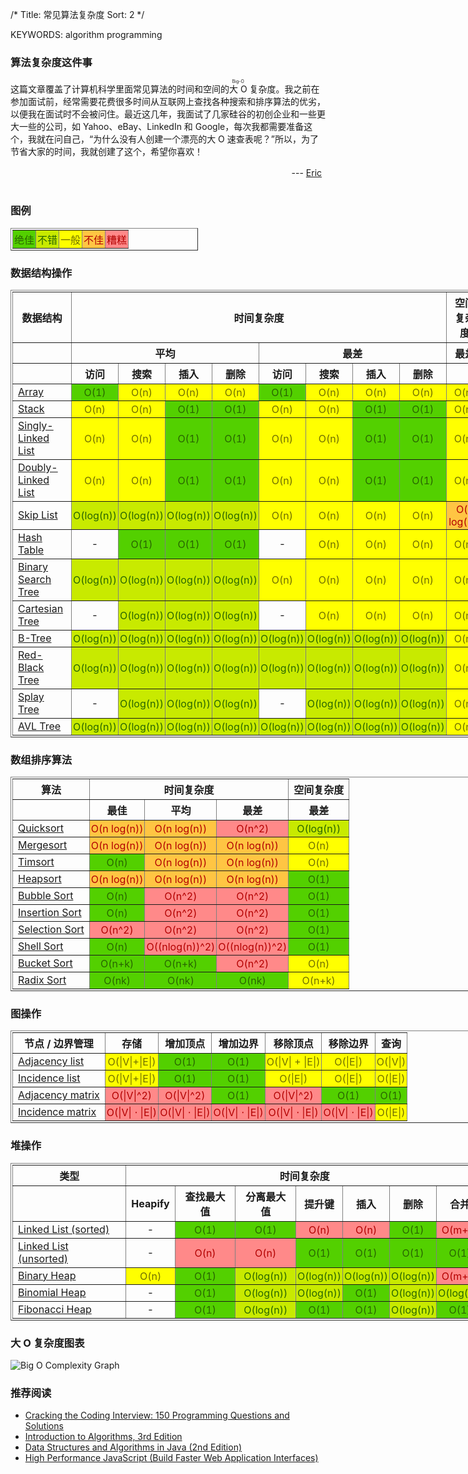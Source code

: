 /*
  Title: 常见算法复杂度
  Sort: 2
  */

KEYWORDS: algorithm  programming

<div class="d">

<div id="article_content">
<h3>算法复杂度这件事</h3>
<p>这篇文章覆盖了计算机科学里面常见算法的时间和空间的<ruby>大 O<rp>（</rp><rt>Big-O</rt><rp>）</rp></ruby> 复杂度。我之前在参加面试前，经常需要花费很多时间从互联网上查找各种搜索和排序算法的优劣，以便我在面试时不会被问住。最近这几年，我面试了几家硅谷的初创企业和一些更大一些的公司，如 Yahoo、eBay、LinkedIn 和 Google，每次我都需要准备这个，我就在问自己，&ldquo;为什么没有人创建一个漂亮的大 O 速查表呢？&rdquo;所以，为了节省大家的时间，我就创建了这个，希望你喜欢！</p>
<p style="padding: 2px; text-align: right;">---&nbsp;<a href="https://twitter.com/ericdrowell">Eric</a>&nbsp;</p>
<p><img src="https://dn-linuxcn.qbox.me/data/attachment/album/201606/20/123606rd6xe34kk2xy392i.jpg" alt="" /></p>
<h3 id="legend">图例</h3>
<table id="legendTable" class="table" style="padding: 2px; width: 300px;" border="1" cellpadding="4">
<tbody>
<tr>
<td style="text-align: center; padding: 2px; color: #286500; background-color: #53d000;">绝佳</td>
<td style="text-align: center; padding: 2px; color: #286500; background-color: #c8ea00;">不错</td>
<td style="text-align: center; padding: 2px; color: #6f6e00; background-color: #ff0;">一般</td>
<td style="text-align: center; padding: 2px; color: #b20000; background-color: #ffc543;">不佳</td>
<td style="text-align: center; padding: 2px; color: #b20000; background-color: #ff8989;">糟糕</td>
</tr>
</tbody>
</table>
<h3 id="data-structures">数据结构操作</h3>
<table class="table table-striped" style="padding: 2px; width: 760px;" border="1" cellpadding="4">
<thead>
<tr><th style="text-align: center;">数据结构</th><th style="text-align: center;" colspan="8">时间复杂度</th><th style="text-align: center;">空间复杂度</th></tr>
<tr><th style="text-align: center;">&nbsp;</th><th style="text-align: center;" colspan="4">平均</th><th style="text-align: center;" colspan="4">最差</th><th style="text-align: center;">最差</th></tr>
<tr><th>&nbsp;</th><th style="text-align: center;">访问</th><th style="text-align: center;">搜索</th><th style="text-align: center;">插入</th><th style="text-align: center;">删除</th><th style="text-align: center;">访问</th><th style="text-align: center;">搜索</th><th style="text-align: center;">插入</th><th style="text-align: center;">删除</th><th style="text-align: center;">&nbsp;</th></tr>
</thead>
<tbody>
<tr>
<td><a href="http://en.wikipedia.org/wiki/Array_data_structure">Array</a></td>
<td style="text-align: center; padding: 2px; color: #286500; background-color: #53d000;">O(1)</td>
<td style="text-align: center; padding: 2px; color: #6f6e00; background-color: #ff0;">O(n)</td>
<td style="text-align: center; padding: 2px; color: #6f6e00; background-color: #ff0;">O(n)</td>
<td style="text-align: center; padding: 2px; color: #6f6e00; background-color: #ff0;">O(n)</td>
<td style="text-align: center; padding: 2px; color: #286500; background-color: #53d000;">O(1)</td>
<td style="text-align: center; padding: 2px; color: #6f6e00; background-color: #ff0;">O(n)</td>
<td style="text-align: center; padding: 2px; color: #6f6e00; background-color: #ff0;">O(n)</td>
<td style="text-align: center; padding: 2px; color: #6f6e00; background-color: #ff0;">O(n)</td>
<td style="text-align: center; padding: 2px; color: #6f6e00; background-color: #ff0;">O(n)</td>
</tr>
<tr>
<td><a href="http://en.wikipedia.org/wiki/Stack_(abstract_data_type)">Stack</a></td>
<td style="text-align: center; padding: 2px; color: #6f6e00; background-color: #ff0;">O(n)</td>
<td style="text-align: center; padding: 2px; color: #6f6e00; background-color: #ff0;">O(n)</td>
<td style="text-align: center; padding: 2px; color: #286500; background-color: #53d000;">O(1)</td>
<td style="text-align: center; padding: 2px; color: #286500; background-color: #53d000;">O(1)</td>
<td style="text-align: center; padding: 2px; color: #6f6e00; background-color: #ff0;">O(n)</td>
<td style="text-align: center; padding: 2px; color: #6f6e00; background-color: #ff0;">O(n)</td>
<td style="text-align: center; padding: 2px; color: #286500; background-color: #53d000;">O(1)</td>
<td style="text-align: center; padding: 2px; color: #286500; background-color: #53d000;">O(1)</td>
<td style="text-align: center; padding: 2px; color: #6f6e00; background-color: #ff0;">O(n)</td>
</tr>
<tr>
<td><a href="http://en.wikipedia.org/wiki/Singly_linked_list#Singly_linked_lists">Singly-Linked List</a></td>
<td style="text-align: center; padding: 2px; color: #6f6e00; background-color: #ff0;">O(n)</td>
<td style="text-align: center; padding: 2px; color: #6f6e00; background-color: #ff0;">O(n)</td>
<td style="text-align: center; padding: 2px; color: #286500; background-color: #53d000;">O(1)</td>
<td style="text-align: center; padding: 2px; color: #286500; background-color: #53d000;">O(1)</td>
<td style="text-align: center; padding: 2px; color: #6f6e00; background-color: #ff0;">O(n)</td>
<td style="text-align: center; padding: 2px; color: #6f6e00; background-color: #ff0;">O(n)</td>
<td style="text-align: center; padding: 2px; color: #286500; background-color: #53d000;">O(1)</td>
<td style="text-align: center; padding: 2px; color: #286500; background-color: #53d000;">O(1)</td>
<td style="text-align: center; padding: 2px; color: #6f6e00; background-color: #ff0;">O(n)</td>
</tr>
<tr>
<td><a href="http://en.wikipedia.org/wiki/Doubly_linked_list">Doubly-Linked List</a></td>
<td style="text-align: center; padding: 2px; color: #6f6e00; background-color: #ff0;">O(n)</td>
<td style="text-align: center; padding: 2px; color: #6f6e00; background-color: #ff0;">O(n)</td>
<td style="text-align: center; padding: 2px; color: #286500; background-color: #53d000;">O(1)</td>
<td style="text-align: center; padding: 2px; color: #286500; background-color: #53d000;">O(1)</td>
<td style="text-align: center; padding: 2px; color: #6f6e00; background-color: #ff0;">O(n)</td>
<td style="text-align: center; padding: 2px; color: #6f6e00; background-color: #ff0;">O(n)</td>
<td style="text-align: center; padding: 2px; color: #286500; background-color: #53d000;">O(1)</td>
<td style="text-align: center; padding: 2px; color: #286500; background-color: #53d000;">O(1)</td>
<td style="text-align: center; padding: 2px; color: #6f6e00; background-color: #ff0;">O(n)</td>
</tr>
<tr>
<td><a href="http://en.wikipedia.org/wiki/Skip_list">Skip List</a></td>
<td style="text-align: center; padding: 2px; color: #286500; background-color: #c8ea00;">O(log(n))</td>
<td style="text-align: center; padding: 2px; color: #286500; background-color: #c8ea00;">O(log(n))</td>
<td style="text-align: center; padding: 2px; color: #286500; background-color: #c8ea00;">O(log(n))</td>
<td style="text-align: center; padding: 2px; color: #286500; background-color: #c8ea00;">O(log(n))</td>
<td style="text-align: center; padding: 2px; color: #6f6e00; background-color: #ff0;">O(n)</td>
<td style="text-align: center; padding: 2px; color: #6f6e00; background-color: #ff0;">O(n)</td>
<td style="text-align: center; padding: 2px; color: #6f6e00; background-color: #ff0;">O(n)</td>
<td style="text-align: center; padding: 2px; color: #6f6e00; background-color: #ff0;">O(n)</td>
<td style="text-align: center; padding: 2px; color: #b20000; background-color: #ffc543;">O(n log(n))</td>
</tr>
<tr>
<td><a href="http://en.wikipedia.org/wiki/Hash_table">Hash Table</a></td>
<td style="text-align: center;">-</td>
<td style="text-align: center; padding: 2px; color: #286500; background-color: #53d000;">O(1)</td>
<td style="text-align: center; padding: 2px; color: #286500; background-color: #53d000;">O(1)</td>
<td style="text-align: center; padding: 2px; color: #286500; background-color: #53d000;">O(1)</td>
<td style="text-align: center;">-</td>
<td style="text-align: center; padding: 2px; color: #6f6e00; background-color: #ff0;">O(n)</td>
<td style="text-align: center; padding: 2px; color: #6f6e00; background-color: #ff0;">O(n)</td>
<td style="text-align: center; padding: 2px; color: #6f6e00; background-color: #ff0;">O(n)</td>
<td style="text-align: center; padding: 2px; color: #6f6e00; background-color: #ff0;">O(n)</td>
</tr>
<tr>
<td><a href="http://en.wikipedia.org/wiki/Binary_search_tree">Binary Search Tree</a></td>
<td style="text-align: center; padding: 2px; color: #286500; background-color: #c8ea00;">O(log(n))</td>
<td style="text-align: center; padding: 2px; color: #286500; background-color: #c8ea00;">O(log(n))</td>
<td style="text-align: center; padding: 2px; color: #286500; background-color: #c8ea00;">O(log(n))</td>
<td style="text-align: center; padding: 2px; color: #286500; background-color: #c8ea00;">O(log(n))</td>
<td style="text-align: center; padding: 2px; color: #6f6e00; background-color: #ff0;">O(n)</td>
<td style="text-align: center; padding: 2px; color: #6f6e00; background-color: #ff0;">O(n)</td>
<td style="text-align: center; padding: 2px; color: #6f6e00; background-color: #ff0;">O(n)</td>
<td style="text-align: center; padding: 2px; color: #6f6e00; background-color: #ff0;">O(n)</td>
<td style="text-align: center; padding: 2px; color: #6f6e00; background-color: #ff0;">O(n)</td>
</tr>
<tr>
<td><a href="https://en.wikipedia.org/wiki/Cartesian_tree">Cartesian Tree</a></td>
<td style="text-align: center;">-</td>
<td style="text-align: center; padding: 2px; color: #286500; background-color: #c8ea00;">O(log(n))</td>
<td style="text-align: center; padding: 2px; color: #286500; background-color: #c8ea00;">O(log(n))</td>
<td style="text-align: center; padding: 2px; color: #286500; background-color: #c8ea00;">O(log(n))</td>
<td style="text-align: center;">-</td>
<td style="text-align: center; padding: 2px; color: #6f6e00; background-color: #ff0;">O(n)</td>
<td style="text-align: center; padding: 2px; color: #6f6e00; background-color: #ff0;">O(n)</td>
<td style="text-align: center; padding: 2px; color: #6f6e00; background-color: #ff0;">O(n)</td>
<td style="text-align: center; padding: 2px; color: #6f6e00; background-color: #ff0;">O(n)</td>
</tr>
<tr>
<td><a href="http://en.wikipedia.org/wiki/B_tree">B-Tree</a></td>
<td style="text-align: center; padding: 2px; color: #286500; background-color: #c8ea00;">O(log(n))</td>
<td style="text-align: center; padding: 2px; color: #286500; background-color: #c8ea00;">O(log(n))</td>
<td style="text-align: center; padding: 2px; color: #286500; background-color: #c8ea00;">O(log(n))</td>
<td style="text-align: center; padding: 2px; color: #286500; background-color: #c8ea00;">O(log(n))</td>
<td style="text-align: center; padding: 2px; color: #286500; background-color: #c8ea00;">O(log(n))</td>
<td style="text-align: center; padding: 2px; color: #286500; background-color: #c8ea00;">O(log(n))</td>
<td style="text-align: center; padding: 2px; color: #286500; background-color: #c8ea00;">O(log(n))</td>
<td style="text-align: center; padding: 2px; color: #286500; background-color: #c8ea00;">O(log(n))</td>
<td style="text-align: center; padding: 2px; color: #6f6e00; background-color: #ff0;">O(n)</td>
</tr>
<tr>
<td><a href="http://en.wikipedia.org/wiki/Red-black_tree">Red-Black Tree</a></td>
<td style="text-align: center; padding: 2px; color: #286500; background-color: #c8ea00;">O(log(n))</td>
<td style="text-align: center; padding: 2px; color: #286500; background-color: #c8ea00;">O(log(n))</td>
<td style="text-align: center; padding: 2px; color: #286500; background-color: #c8ea00;">O(log(n))</td>
<td style="text-align: center; padding: 2px; color: #286500; background-color: #c8ea00;">O(log(n))</td>
<td style="text-align: center; padding: 2px; color: #286500; background-color: #c8ea00;">O(log(n))</td>
<td style="text-align: center; padding: 2px; color: #286500; background-color: #c8ea00;">O(log(n))</td>
<td style="text-align: center; padding: 2px; color: #286500; background-color: #c8ea00;">O(log(n))</td>
<td style="text-align: center; padding: 2px; color: #286500; background-color: #c8ea00;">O(log(n))</td>
<td style="text-align: center; padding: 2px; color: #6f6e00; background-color: #ff0;">O(n)</td>
</tr>
<tr>
<td><a href="https://en.wikipedia.org/wiki/Splay_tree">Splay Tree</a></td>
<td style="text-align: center;">-</td>
<td style="text-align: center; padding: 2px; color: #286500; background-color: #c8ea00;">O(log(n))</td>
<td style="text-align: center; padding: 2px; color: #286500; background-color: #c8ea00;">O(log(n))</td>
<td style="text-align: center; padding: 2px; color: #286500; background-color: #c8ea00;">O(log(n))</td>
<td style="text-align: center;">-</td>
<td style="text-align: center; padding: 2px; color: #286500; background-color: #c8ea00;">O(log(n))</td>
<td style="text-align: center; padding: 2px; color: #286500; background-color: #c8ea00;">O(log(n))</td>
<td style="text-align: center; padding: 2px; color: #286500; background-color: #c8ea00;">O(log(n))</td>
<td style="text-align: center; padding: 2px; color: #6f6e00; background-color: #ff0;">O(n)</td>
</tr>
<tr>
<td><a href="http://en.wikipedia.org/wiki/AVL_tree">AVL Tree</a></td>
<td style="text-align: center; padding: 2px; color: #286500; background-color: #c8ea00;">O(log(n))</td>
<td style="text-align: center; padding: 2px; color: #286500; background-color: #c8ea00;">O(log(n))</td>
<td style="text-align: center; padding: 2px; color: #286500; background-color: #c8ea00;">O(log(n))</td>
<td style="text-align: center; padding: 2px; color: #286500; background-color: #c8ea00;">O(log(n))</td>
<td style="text-align: center; padding: 2px; color: #286500; background-color: #c8ea00;">O(log(n))</td>
<td style="text-align: center; padding: 2px; color: #286500; background-color: #c8ea00;">O(log(n))</td>
<td style="text-align: center; padding: 2px; color: #286500; background-color: #c8ea00;">O(log(n))</td>
<td style="text-align: center; padding: 2px; color: #286500; background-color: #c8ea00;">O(log(n))</td>
<td style="text-align: center; padding: 2px; color: #6f6e00; background-color: #ff0;">O(n)</td>
</tr>
</tbody>
</table>
<h3 id="sorting">数组排序算法</h3>
<table class="table table-striped" style="padding: 2px; width: 760px;" border="1" cellpadding="4">
<thead>
<tr><th style="text-align: center;">算法</th><th style="text-align: center;" colspan="3">时间复杂度</th><th style="text-align: center;">空间复杂度</th></tr>
<tr><th style="text-align: center;">&nbsp;</th><th style="text-align: center;">最佳</th><th style="text-align: center;">平均</th><th style="text-align: center;">最差</th><th style="text-align: center;">最差</th></tr>
</thead>
<tbody>
<tr>
<td><a href="http://en.wikipedia.org/wiki/Quicksort">Quicksort</a></td>
<td style="text-align: center; padding: 2px; color: #b20000; background-color: #ffc543;">O(n log(n))</td>
<td style="text-align: center; padding: 2px; color: #b20000; background-color: #ffc543;">O(n log(n))</td>
<td style="text-align: center; padding: 2px; color: #b20000; background-color: #ff8989;">O(n^2)</td>
<td style="text-align: center; padding: 2px; color: #286500; background-color: #c8ea00;">O(log(n))</td>
</tr>
<tr>
<td><a href="http://en.wikipedia.org/wiki/Merge_sort">Mergesort</a></td>
<td style="text-align: center; padding: 2px; color: #b20000; background-color: #ffc543;">O(n log(n))</td>
<td style="text-align: center; padding: 2px; color: #b20000; background-color: #ffc543;">O(n log(n))</td>
<td style="text-align: center; padding: 2px; color: #b20000; background-color: #ffc543;">O(n log(n))</td>
<td style="text-align: center; padding: 2px; color: #6f6e00; background-color: #ff0;">O(n)</td>
</tr>
<tr>
<td><a href="http://en.wikipedia.org/wiki/Timsort">Timsort</a></td>
<td style="text-align: center; padding: 2px; color: #286500; background-color: #53d000;">O(n)</td>
<td style="text-align: center; padding: 2px; color: #b20000; background-color: #ffc543;">O(n log(n))</td>
<td style="text-align: center; padding: 2px; color: #b20000; background-color: #ffc543;">O(n log(n))</td>
<td style="text-align: center; padding: 2px; color: #6f6e00; background-color: #ff0;">O(n)</td>
</tr>
<tr>
<td><a href="http://en.wikipedia.org/wiki/Heapsort">Heapsort</a></td>
<td style="text-align: center; padding: 2px; color: #b20000; background-color: #ffc543;">O(n log(n))</td>
<td style="text-align: center; padding: 2px; color: #b20000; background-color: #ffc543;">O(n log(n))</td>
<td style="text-align: center; padding: 2px; color: #b20000; background-color: #ffc543;">O(n log(n))</td>
<td style="text-align: center; padding: 2px; color: #286500; background-color: #53d000;">O(1)</td>
</tr>
<tr>
<td><a href="http://en.wikipedia.org/wiki/Bubble_sort">Bubble Sort</a></td>
<td style="text-align: center; padding: 2px; color: #286500; background-color: #53d000;">O(n)</td>
<td style="text-align: center; padding: 2px; color: #b20000; background-color: #ff8989;">O(n^2)</td>
<td style="text-align: center; padding: 2px; color: #b20000; background-color: #ff8989;">O(n^2)</td>
<td style="text-align: center; padding: 2px; color: #286500; background-color: #53d000;">O(1)</td>
</tr>
<tr>
<td><a href="http://en.wikipedia.org/wiki/Insertion_sort">Insertion Sort</a></td>
<td style="text-align: center; padding: 2px; color: #286500; background-color: #53d000;">O(n)</td>
<td style="text-align: center; padding: 2px; color: #b20000; background-color: #ff8989;">O(n^2)</td>
<td style="text-align: center; padding: 2px; color: #b20000; background-color: #ff8989;">O(n^2)</td>
<td style="text-align: center; padding: 2px; color: #286500; background-color: #53d000;">O(1)</td>
</tr>
<tr>
<td><a href="http://en.wikipedia.org/wiki/Selection_sort">Selection Sort</a></td>
<td style="text-align: center; padding: 2px; color: #b20000; background-color: #ff8989;">O(n^2)</td>
<td style="text-align: center; padding: 2px; color: #b20000; background-color: #ff8989;">O(n^2)</td>
<td style="text-align: center; padding: 2px; color: #b20000; background-color: #ff8989;">O(n^2)</td>
<td style="text-align: center; padding: 2px; color: #286500; background-color: #53d000;">O(1)</td>
</tr>
<tr>
<td><a href="http://en.wikipedia.org/wiki/Shellsort">Shell Sort</a></td>
<td style="text-align: center; padding: 2px; color: #286500; background-color: #53d000;">O(n)</td>
<td style="text-align: center; padding: 2px; color: #b20000; background-color: #ff8989;">O((nlog(n))^2)</td>
<td style="text-align: center; padding: 2px; color: #b20000; background-color: #ff8989;">O((nlog(n))^2)</td>
<td style="text-align: center; padding: 2px; color: #286500; background-color: #53d000;">O(1)</td>
</tr>
<tr>
<td><a title="Only for integers. k is a number of buckets" href="http://en.wikipedia.org/wiki/Bucket_sort" rel="tooltip">Bucket Sort</a></td>
<td style="text-align: center; padding: 2px; color: #286500; background-color: #53d000;">O(n+k)</td>
<td style="text-align: center; padding: 2px; color: #286500; background-color: #53d000;">O(n+k)</td>
<td style="text-align: center; padding: 2px; color: #b20000; background-color: #ff8989;">O(n^2)</td>
<td style="text-align: center; padding: 2px; color: #6f6e00; background-color: #ff0;">O(n)</td>
</tr>
<tr>
<td><a title="Constant number of digits 'k'" href="http://en.wikipedia.org/wiki/Radix_sort" rel="tooltip">Radix Sort</a></td>
<td style="text-align: center; padding: 2px; color: #286500; background-color: #53d000;">O(nk)</td>
<td style="text-align: center; padding: 2px; color: #286500; background-color: #53d000;">O(nk)</td>
<td style="text-align: center; padding: 2px; color: #286500; background-color: #53d000;">O(nk)</td>
<td style="text-align: center; padding: 2px; color: #6f6e00; background-color: #ff0;">O(n+k)</td>
</tr>
</tbody>
</table>
<h3 id="graphs">图操作</h3>
<table class="table table-striped" style="padding: 2px; width: 760px;" border="1" cellpadding="4">
<tbody>
<tr><th style="text-align: center;">节点 / 边界管理</th><th style="text-align: center;">存储</th><th style="text-align: center;">增加顶点</th><th style="text-align: center;">增加边界</th><th style="text-align: center;">移除顶点</th><th style="text-align: center;">移除边界</th><th style="text-align: center;">查询</th></tr>
<tr>
<td><a href="http://en.wikipedia.org/wiki/Adjacency_list">Adjacency list</a></td>
<td style="text-align: center; padding: 2px; color: #6f6e00; background-color: #ff0;">O(|V|+|E|)</td>
<td style="text-align: center; padding: 2px; color: #286500; background-color: #53d000;">O(1)</td>
<td style="text-align: center; padding: 2px; color: #286500; background-color: #53d000;">O(1)</td>
<td style="text-align: center; padding: 2px; color: #6f6e00; background-color: #ff0;">O(|V| + |E|)</td>
<td style="text-align: center; padding: 2px; color: #6f6e00; background-color: #ff0;">O(|E|)</td>
<td style="text-align: center; padding: 2px; color: #6f6e00; background-color: #ff0;">O(|V|)</td>
</tr>
<tr>
<td><a href="http://en.wikipedia.org/wiki/Incidence_list">Incidence list</a></td>
<td style="text-align: center; padding: 2px; color: #6f6e00; background-color: #ff0;">O(|V|+|E|)</td>
<td style="text-align: center; padding: 2px; color: #286500; background-color: #53d000;">O(1)</td>
<td style="text-align: center; padding: 2px; color: #286500; background-color: #53d000;">O(1)</td>
<td style="text-align: center; padding: 2px; color: #6f6e00; background-color: #ff0;">O(|E|)</td>
<td style="text-align: center; padding: 2px; color: #6f6e00; background-color: #ff0;">O(|E|)</td>
<td style="text-align: center; padding: 2px; color: #6f6e00; background-color: #ff0;">O(|E|)</td>
</tr>
<tr>
<td><a href="http://en.wikipedia.org/wiki/Adjacency_matrix">Adjacency matrix</a></td>
<td style="text-align: center; padding: 2px; color: #b20000; background-color: #ff8989;">O(|V|^2)</td>
<td style="text-align: center; padding: 2px; color: #b20000; background-color: #ff8989;">O(|V|^2)</td>
<td style="text-align: center; padding: 2px; color: #286500; background-color: #53d000;">O(1)</td>
<td style="text-align: center; padding: 2px; color: #b20000; background-color: #ff8989;">O(|V|^2)</td>
<td style="text-align: center; padding: 2px; color: #286500; background-color: #53d000;">O(1)</td>
<td style="text-align: center; padding: 2px; color: #286500; background-color: #53d000;">O(1)</td>
</tr>
<tr>
<td><a href="http://en.wikipedia.org/wiki/Incidence_matrix">Incidence matrix</a></td>
<td style="text-align: center; padding: 2px; color: #b20000; background-color: #ff8989;">O(|V| &sdot; |E|)</td>
<td style="text-align: center; padding: 2px; color: #b20000; background-color: #ff8989;">O(|V| &sdot; |E|)</td>
<td style="text-align: center; padding: 2px; color: #b20000; background-color: #ff8989;">O(|V| &sdot; |E|)</td>
<td style="text-align: center; padding: 2px; color: #b20000; background-color: #ff8989;">O(|V| &sdot; |E|)</td>
<td style="text-align: center; padding: 2px; color: #b20000; background-color: #ff8989;">O(|V| &sdot; |E|)</td>
<td style="text-align: center; padding: 2px; color: #6f6e00; background-color: #ff0;">O(|E|)</td>
</tr>
</tbody>
</table>
<h3 id="heaps">堆操作</h3>
<table class="table table-striped" style="padding: 2px; width: 760px;" border="1" cellpadding="4">
<thead>
<tr><th style="text-align: center;">类型</th><th style="text-align: center;" colspan="7">时间复杂度</th></tr>
<tr><th style="text-align: center;">&nbsp;</th><th style="text-align: center;">Heapify</th><th style="text-align: center;">查找最大值</th><th style="text-align: center;">分离最大值</th><th style="text-align: center;">提升键</th><th style="text-align: center;">插入</th><th style="text-align: center;">删除</th><th style="text-align: center;">合并</th></tr>
</thead>
<tbody>
<tr>
<td><a href="http://en.wikipedia.org/wiki/Linked_list">Linked List (sorted)</a></td>
<td style="text-align: center;">-</td>
<td style="text-align: center; padding: 2px; color: #286500; background-color: #53d000;">O(1)</td>
<td style="text-align: center; padding: 2px; color: #286500; background-color: #53d000;">O(1)</td>
<td style="text-align: center; padding: 2px; color: #b20000; background-color: #ff8989;">O(n)</td>
<td style="text-align: center; padding: 2px; color: #b20000; background-color: #ff8989;">O(n)</td>
<td style="text-align: center; padding: 2px; color: #286500; background-color: #53d000;">O(1)</td>
<td style="text-align: center; padding: 2px; color: #b20000; background-color: #ff8989;">O(m+n)</td>
</tr>
<tr>
<td><a href="http://en.wikipedia.org/wiki/Linked_list">Linked List (unsorted)</a></td>
<td style="text-align: center;">-</td>
<td style="text-align: center; padding: 2px; color: #b20000; background-color: #ff8989;">O(n)</td>
<td style="text-align: center; padding: 2px; color: #b20000; background-color: #ff8989;">O(n)</td>
<td style="text-align: center; padding: 2px; color: #286500; background-color: #53d000;">O(1)</td>
<td style="text-align: center; padding: 2px; color: #286500; background-color: #53d000;">O(1)</td>
<td style="text-align: center; padding: 2px; color: #286500; background-color: #53d000;">O(1)</td>
<td style="text-align: center; padding: 2px; color: #286500; background-color: #53d000;">O(1)</td>
</tr>
<tr>
<td><a href="http://en.wikipedia.org/wiki/Binary_heap">Binary Heap</a></td>
<td style="text-align: center; padding: 2px; color: #6f6e00; background-color: #ff0;">O(n)</td>
<td style="text-align: center; padding: 2px; color: #286500; background-color: #53d000;">O(1)</td>
<td style="text-align: center; padding: 2px; color: #286500; background-color: #c8ea00;">O(log(n))</td>
<td style="text-align: center; padding: 2px; color: #286500; background-color: #c8ea00;">O(log(n))</td>
<td style="text-align: center; padding: 2px; color: #286500; background-color: #c8ea00;">O(log(n))</td>
<td style="text-align: center; padding: 2px; color: #286500; background-color: #c8ea00;">O(log(n))</td>
<td style="text-align: center; padding: 2px; color: #b20000; background-color: #ff8989;">O(m+n)</td>
</tr>
<tr>
<td><a href="http://en.wikipedia.org/wiki/Binomial_heap">Binomial Heap</a></td>
<td style="text-align: center;">-</td>
<td style="text-align: center; padding: 2px; color: #286500; background-color: #53d000;" title="With aux pointer">O(1)</td>
<td style="text-align: center; padding: 2px; color: #286500; background-color: #c8ea00;">O(log(n))</td>
<td style="text-align: center; padding: 2px; color: #286500; background-color: #c8ea00;">O(log(n))</td>
<td style="text-align: center; padding: 2px; color: #286500; background-color: #53d000;" title="Amortized">O(1)</td>
<td style="text-align: center; padding: 2px; color: #286500; background-color: #c8ea00;">O(log(n))</td>
<td style="text-align: center; padding: 2px; color: #286500; background-color: #c8ea00;">O(log(n))</td>
</tr>
<tr>
<td><a href="http://en.wikipedia.org/wiki/Fibonacci_heap">Fibonacci Heap</a></td>
<td style="text-align: center;">-</td>
<td style="text-align: center; padding: 2px; color: #286500; background-color: #53d000;">O(1)</td>
<td style="text-align: center; padding: 2px; color: #286500; background-color: #c8ea00;" title="Amortized">O(log(n))</td>
<td style="text-align: center; padding: 2px; color: #286500; background-color: #53d000;" title="Amortized">O(1)</td>
<td style="text-align: center; padding: 2px; color: #286500; background-color: #53d000;">O(1)</td>
<td style="text-align: center; padding: 2px; color: #286500; background-color: #c8ea00;" title="Amortized">O(log(n))</td>
<td style="text-align: center; padding: 2px; color: #286500; background-color: #53d000;">O(1)</td>
</tr>
</tbody>
</table>
<h3 id="chart">大 O 复杂度图表</h3>
<p><img title="Big O Complexity Graph" src="https://dn-linuxcn.qbox.me/data/attachment/album/201606/20/123634szm02anm9jm6qqbs.png" alt="Big O Complexity Graph" /></p>
<h3>推荐阅读</h3>
<ul>
<li><a href="http://www.amazon.com/gp/product/098478280X/ref=as_li_tl?ie=UTF8&amp;camp=1789&amp;creative=390957&amp;creativeASIN=098478280X&amp;linkCode=as2&amp;tag=htcatu-20&amp;linkId=B6WXIEKJHEBBWJ7B">Cracking the Coding Interview: 150 Programming Questions and Solutions</a></li>
<li><a href="http://www.amazon.com/gp/product/0262033844/ref=as_li_tl?ie=UTF8&amp;camp=1789&amp;creative=390957&amp;creativeASIN=0262033844&amp;linkCode=as2&amp;tag=htcatu-20&amp;linkId=J2PHCTWEAND3YQF4">Introduction to Algorithms, 3rd Edition</a></li>
<li><a href="http://www.amazon.com/gp/product/0672324539/ref=as_li_tl?ie=UTF8&amp;camp=1789&amp;creative=390957&amp;creativeASIN=0672324539&amp;linkCode=as2&amp;tag=htcatu-20&amp;linkId=Y4KPAZH5PFHYXMBA">Data Structures and Algorithms in Java (2nd Edition)</a></li>
<li><a href="http://www.amazon.com/gp/product/059680279X/ref=as_li_tl?ie=UTF8&amp;camp=1789&amp;creative=390957&amp;creativeASIN=059680279X&amp;linkCode=as2&amp;tag=htcatu-20&amp;linkId=WUNMGD5EARDJZKTT">High Performance JavaScript (Build Faster Web Application Interfaces)</a></li>
</ul>
</div>
</div>
</div>